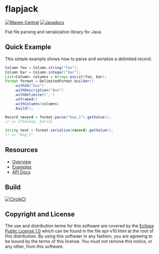 # flapjack

[![Maven Central](https://maven-badges.herokuapp.com/maven-central/fun.mike/flapjack-beta/badge.svg)](https://maven-badges.herokuapp.com/maven-central/fun.mike/flapjack-beta)
[![Javadocs](https://www.javadoc.io/badge/fun.mike/flapjack-beta.svg)](https://www.javadoc.io/doc/fun.mike/flapjack-beta)

Flat file parsing and serialization library for Java.

## Quick Example

This simple example shows how to parse and serialize a delimited record.

```java
Column foo = Column.string("foo");
Column bar = Column.integer("bar");
List<Column> columns = Arrays.asList(foo, bar);
Format format = DelimitedFormat.builder()
    .withId("baz")
    .withDescription("Baz")
    .withDelimiter(',')
    .unframed()
    .withColumns(columns)
    .build();

Record record = format.parse("bop,1").getValue();
// => {foo=bop, bar=1}

String text = format.serialize(record).getValue();
// => "bop,1"
```

## Resources

- [Overview](docs/overview.md)
- [Examples](docs/examples.md)
- [API Docs](https://www.javadoc.io/doc/fun.mike/flapjack-beta)

## Build

[![CircleCI](https://circleci.com/gh/mike706574/flapjack.svg?style=svg)](https://circleci.com/gh/mike706574/flapjack)

## Copyright and License

The use and distribution terms for this software are covered by the
[Eclipse Public License 1.0] which can be found in the file
epl-v10.html at the root of this distribution. By using this softwaer
in any fashion, you are agreeing to be bound by the terms of this
license. You must not remove this notice, or any other, from this
software.

[Eclipse Public License 1.0]: http://opensource.org/licenses/eclipse-1.0.php
